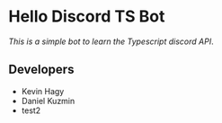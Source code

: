 # Hello Discord TS Bot
*This is a simple bot to learn the Typescript discord API*.

## Developers
- Kevin Hagy
- Daniel Kuzmin
- test2
